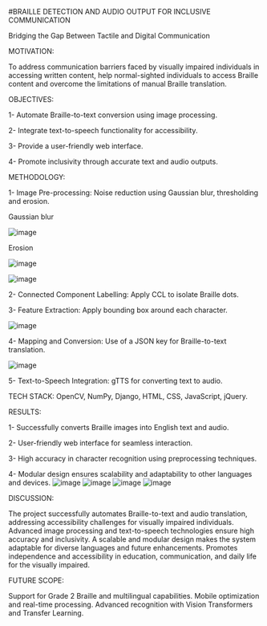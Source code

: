 #BRAILLE DETECTION AND AUDIO OUTPUT FOR INCLUSIVE COMMUNICATION

Bridging the Gap Between Tactile and Digital Communication


MOTIVATION:

To address communication barriers faced by visually impaired individuals in accessing written content, help normal-sighted individuals to access Braille content and overcome the limitations of manual Braille translation.

OBJECTIVES:

1- Automate Braille-to-text conversion using image processing.

2- Integrate text-to-speech functionality for accessibility.

3- Provide a user-friendly web interface.

4- Promote inclusivity through accurate text and audio outputs.

METHODOLOGY:

1- Image Pre-processing: Noise reduction using Gaussian blur, thresholding and erosion.

Gaussian blur

![image](https://github.com/user-attachments/assets/09e63a47-2a64-4584-b91c-88d001616840)

Erosion

![image](https://github.com/user-attachments/assets/8bc4b1e2-5ccf-478e-86a2-f9183354de63)

![image](https://github.com/user-attachments/assets/6420b702-6df6-4742-a537-f2569d46d656)


2- Connected Component Labelling: Apply CCL to isolate Braille dots.

3- Feature Extraction: Apply bounding box around each character.

![image](https://github.com/user-attachments/assets/d4d0b3de-0ac7-4194-bb27-5bd8de9f505f)

4- Mapping and Conversion: Use of a JSON key for Braille-to-text translation.

![image](https://github.com/user-attachments/assets/9c75f8ae-16a8-4863-bf2c-c43119359d06)

5- Text-to-Speech Integration: gTTS for converting text to audio.

TECH STACK: OpenCV, NumPy, Django, HTML, CSS, JavaScript, jQuery.

RESULTS:

1- Successfully converts Braille images into English text and audio.

2- User-friendly web interface for seamless interaction.

3- High accuracy in character recognition using preprocessing techniques.

4- Modular design ensures scalability and adaptability to other languages and devices.
![image](https://github.com/user-attachments/assets/7bfc84dd-2e92-47ce-aed1-2aabd0a1d8a9)
![image](https://github.com/user-attachments/assets/44f34807-a857-4b40-a8d9-13f1a4388c5d)
![image](https://github.com/user-attachments/assets/2a318ac6-8ad5-42b8-b744-ed64bcbb65b0)
![image](https://github.com/user-attachments/assets/603cab75-0aba-4fcc-93af-7227afc41731)

DISCUSSION:

The project successfully automates Braille-to-text and audio translation, addressing accessibility challenges for visually impaired individuals.
Advanced image processing and text-to-speech technologies ensure high accuracy and inclusivity.
A scalable and modular design makes the system adaptable for diverse languages and future enhancements.
Promotes independence and accessibility in education, communication, and daily life for the visually impaired.



FUTURE SCOPE:

Support for Grade 2 Braille and multilingual capabilities.
Mobile optimization and real-time processing.
Advanced recognition with Vision Transformers and Transfer Learning.


